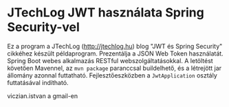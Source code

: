 JTechLog JWT használata Spring Security-vel
===========================================

Ez a program a JTechLog (<http://jtechlog.hu>) blog "JWT és Spring Security" cikkéhez készült példaprogram.
Prezentálja a JSON Web Token használatát. Spring Boot webes alkalmazás RESTful webszolgáltatásokkal.
A letöltést követően Mavennel, az `mvn package` paranccsal buildelhető,
és a létrejött jar állomány azonnal futtatható. Fejlesztőeszközben a `JwtApplication`
osztály futtatásával indítható.

viczian.istvan a gmail-en